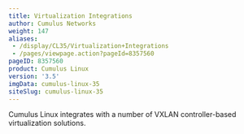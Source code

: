 ```yaml
---
title: Virtualization Integrations
author: Cumulus Networks
weight: 147
aliases:
 - /display/CL35/Virtualization+Integrations
 - /pages/viewpage.action?pageId=8357560
pageID: 8357560
product: Cumulus Linux
version: '3.5'
imgData: cumulus-linux-35
siteSlug: cumulus-linux-35
---
```

Cumulus Linux integrates with a number of VXLAN controller-based
virtualization solutions.
